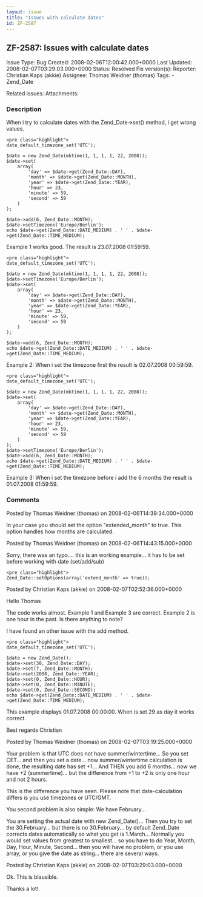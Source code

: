 ```yaml
---
layout: issue
title: "Issues with calculate dates"
id: ZF-2587
---
```


ZF-2587: Issues with calculate dates
------------------------------------

 Issue Type: Bug Created: 2008-02-06T12:00:42.000+0000 Last Updated: 2008-02-07T03:29:03.000+0000 Status: Resolved Fix version(s): 
 Reporter:  Christian Kaps (akkie)  Assignee:  Thomas Weidner (thomas)  Tags: - Zend\_Date
 
 Related issues: 
 Attachments: 
### Description

When i try to calculate dates with the Zend\_Date->set() method, i get wrong values.

 
    <pre class="highlight">
    date_default_timezone_set('UTC');
    
    $date = new Zend_Date(mktime(1, 1, 1, 1, 22, 2008));
    $date->set(
        array(
            'day' => $date->get(Zend_Date::DAY),
            'month' => $date->get(Zend_Date::MONTH),
            'year' => $date->get(Zend_Date::YEAR),
            'hour' => 23,
            'minute' => 59,
            'second' => 59
        )
    );
    
    $date->add(6, Zend_Date::MONTH);
    $date->setTimezone('Europe/Berlin');
    echo $date->get(Zend_Date::DATE_MEDIUM) . ' ' . $date->get(Zend_Date::TIME_MEDIUM);  


Example 1 works good. The result is 23.07.2008 01:59:59.

 
    <pre class="highlight">
    date_default_timezone_set('UTC');
    
    $date = new Zend_Date(mktime(1, 1, 1, 1, 22, 2008));
    $date->setTimezone('Europe/Berlin');
    $date->set(
        array(
            'day' => $date->get(Zend_Date::DAY),
            'month' => $date->get(Zend_Date::MONTH),
            'year' => $date->get(Zend_Date::YEAR),
            'hour' => 23,
            'minute' => 59,
            'second' => 59
        )
    );
    
    $date->add(6, Zend_Date::MONTH);
    echo $date->get(Zend_Date::DATE_MEDIUM) . ' ' . $date->get(Zend_Date::TIME_MEDIUM);  


Example 2: When i set the timezone first the result is 02.07.2008 00:59:59.

 
    <pre class="highlight">
    date_default_timezone_set('UTC');
    
    $date = new Zend_Date(mktime(1, 1, 1, 1, 22, 2008));
    $date->set(
        array(
            'day' => $date->get(Zend_Date::DAY),
            'month' => $date->get(Zend_Date::MONTH),
            'year' => $date->get(Zend_Date::YEAR),
            'hour' => 23,
            'minute' => 59,
            'second' => 59
        )
    );
    $date->setTimezone('Europe/Berlin');
    $date->add(6, Zend_Date::MONTH);
    echo $date->get(Zend_Date::DATE_MEDIUM) . ' ' . $date->get(Zend_Date::TIME_MEDIUM);  


Example 3: When i set the timezone before i add the 6 months the result is 01.07.2008 01:59:59.

 

 

### Comments

Posted by Thomas Weidner (thomas) on 2008-02-06T14:39:34.000+0000

In your case you should set the option "extended\_month" to true. This option handles how months are calculated.

 

 

Posted by Thomas Weidner (thomas) on 2008-02-06T14:43:15.000+0000

Sorry, there was an typo.... this is an working example... it has to be set before working with date (set/add/sub)

 
    <pre class="highlight">
    Zend_Date::setOptions(array('extend_month' => true));


 

 

Posted by Christian Kaps (akkie) on 2008-02-07T02:52:36.000+0000

Hello Thomas

The code works almost. Example 1 and Example 3 are correct. Example 2 is one hour in the past. Is there anything to note?

I have found an other issue with the add method.

 
    <pre class="highlight">
    date_default_timezone_set('UTC');
    
    $date = new Zend_Date();
    $date->set(30, Zend_Date::DAY);
    $date->set(7, Zend_Date::MONTH);
    $date->set(2008, Zend_Date::YEAR);
    $date->set(0, Zend_Date::HOUR);
    $date->set(0, Zend_Date::MINUTE);
    $date->set(0, Zend_Date::SECOND);
    echo $date->get(Zend_Date::DATE_MEDIUM) . ' ' . $date->get(Zend_Date::TIME_MEDIUM);


This example displays 01.07.2008 00:00:00. When is set 29 as day it works correct.

Best regards Christian

 

 

Posted by Thomas Weidner (thomas) on 2008-02-07T03:19:25.000+0000

Your problem is that UTC does not have summer/wintertime... So you set CET... and then you set a date... now summer/wintertime calculation is done, the resulting date has set +1... And THEN you add 6 months... now we have +2 (summertime)... but the difference from +1 to +2 is only one hour and not 2 hours.

This is the difference you have seen. Please note that date-calculation differs is you use timezones or UTC/GMT.

You second problem is also simple: We have February...

You are setting the actual date with new Zend\_Date()... Then you try to set the 30.February... but there is no 30.February... by default Zend\_Date corrects dates automatically so what you get is 1.March... Normally you would set values from greatest to smallest... so you have to do Year, Month, Day, Hour, Minute, Second... then you will have no problem, or you use array, or you give the date as string... there are several ways.

 

 

Posted by Christian Kaps (akkie) on 2008-02-07T03:29:03.000+0000

Ok. This is blausible.

Thanks a lot!

 

 